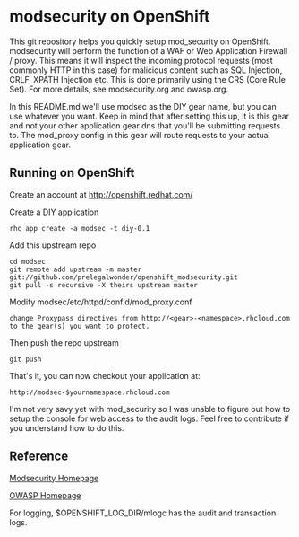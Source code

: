modsecurity on OpenShift
===================

This git repository helps you quickly setup mod_security 
on OpenShift. modsecurity will perform the function of a WAF or
Web Application Firewall / proxy. This means it will inspect the incoming
protocol requests (most commonly HTTP in this case) for malicious content
such as SQL Injection, CRLF, XPATH Injection etc. This is done primarily 
using the CRS (Core Rule Set). For more details, see modsecurity.org and
owasp.org.

In this README.md we'll use modsec as the DIY gear name, but you can use
whatever you want. Keep in mind that after setting this up, it is this gear
and not your other application gear dns that you'll be submitting requests to. 
The mod_proxy config in this gear will route requests to your actual application
gear.


Running on OpenShift
----------------------------

Create an account at http://openshift.redhat.com/

Create a DIY application

    rhc app create -a modsec -t diy-0.1

Add this upstream repo

    cd modsec
    git remote add upstream -m master git://github.com/prelegalwonder/openshift_modsecurity.git
    git pull -s recursive -X theirs upstream master
    
Modify modsec/etc/httpd/conf.d/mod_proxy.conf

    change Proxypass directives from http://<gear>-<namespace>.rhcloud.com to the gear(s) you want to protect.

Then push the repo upstream

    git push

That's it, you can now checkout your application at:

    http://modsec-$yournamespace.rhcloud.com

I'm not very savy yet with mod_security so I was unable to figure out how to setup the console for web access
to the audit logs. Feel free to contribute if you understand how to do this.

Reference
------------------------

[Modsecurity Homepage](http://www.modsecurity.org)

[OWASP Homepage](http://www.owasp.org)

For logging, $OPENSHIFT_LOG_DIR/mlogc has the audit and transaction logs. 
